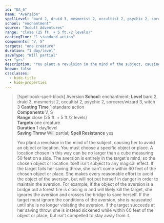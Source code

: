 ```yaml
---
id: "OA_6"
name: "Aversion"
spellLevel: "bard 2, druid 3, mesmerist 2, occultist 2, psychic 2, sorcerer/wizard 3, witch 3"
school: "enchantment"
source: "Occult Adventures"
range: "close (25 ft. + 5 ft./2 levels)"
castingTime: "1 standard action"
components: "V, S"
targets: "one creature"
duration: "1 day/level"
saveType: "Will partial"
sr: "yes"
description: "You plant a revulsion in the mind of the subject, causing her to avoid an object or location. You must choose a specific object or place. A location chosen in this way can be no larger than a cube measuring 50 feet on a side. The aversion is entirely in the target's mind, so the chosen object or location itself isn't subject to any magical effect. If the target fails her saving throw, she can't come within 60 feet of the chosen object or place. She makes every reasonable effort to avoid the object of the aversion, but will not put herself in danger in order to maintain the aversion. For example, if the object of the aversion is a bridge but a forest fire is closing in and will likely kill the target, she ignores the aversion and crosses the bridge to save herself. If the target must ignore the conditions of the aversion, she is nauseated until she is no longer violating the aversion.  If the target succeeds at her saving throw, she is instead sickened while within 60 feet of the object or place, but isn't compelled to stay away from it."
known: false
cssclasses:
  - hide-title
  - hide-properties
---
```


> [!spellbook-spell-block] Aversion
> **School:** enchantment; **Level** bard 2, druid 3, mesmerist 2, occultist 2, psychic 2, sorcerer/wizard 3, witch 3
> **Casting Time** 1 standard action  
> **Components** V, S  
> **Range** close (25 ft. + 5 ft./2 levels)  
> **Targets** one creature  
> **Duration** 1 day/level  
> **Saving Throw** Will partial; **Spell Resistance** yes
> 
> You plant a revulsion in the mind of the subject, causing her to avoid an object or location. You must choose a specific object or place. A location chosen in this way can be no larger than a cube measuring 50 feet on a side. The aversion is entirely in the target's mind, so the chosen object or location itself isn't subject to any magical effect. If the target fails her saving throw, she can't come within 60 feet of the chosen object or place. She makes every reasonable effort to avoid the object of the aversion, but will not put herself in danger in order to maintain the aversion. For example, if the object of the aversion is a bridge but a forest fire is closing in and will likely kill the target, she ignores the aversion and crosses the bridge to save herself. If the target must ignore the conditions of the aversion, she is nauseated until she is no longer violating the aversion.  If the target succeeds at her saving throw, she is instead sickened while within 60 feet of the object or place, but isn't compelled to stay away from it.